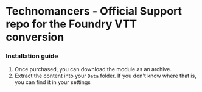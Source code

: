 # Technomancers - Official Support repo for the Foundry VTT conversion
### Installation guide
1. Once purchased, you can download the module as an archive.
1. Extract the content into your `Data` folder. If you don't know where that is, you can find it in your settings

